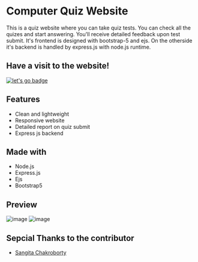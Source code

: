 # Computer Quiz Website
This is a quiz website where you can take quiz tests. You can check all the quizes and start answering. You'll receive detailed feedback upon test submit. It's frontend is designed with bootstrap-5 and ejs. On the otherside it's backend is handled by express.js with node.js runtime.

## Have a visit to the website!
[![let's go badge](https://user-images.githubusercontent.com/50569315/128041500-8774cc05-7248-440e-94e7-33cb67062d8f.png)](https://rir-computer-quiz.herokuapp.com/)

## Features
* Clean and lightweight
* Responsive website
* Detailed report on quiz submit
* Express js backend

## Made with
* Node.js
* Express.js
* Ejs
* Bootstrap5

## Preview
![image](https://user-images.githubusercontent.com/50569315/128033859-48ccc653-5e3d-43c5-a4ae-c311f9c6f59a.png)
![image](https://user-images.githubusercontent.com/50569315/128033924-7cdad5e4-960f-4180-a1f8-5b9c1cdad126.png)

## Sepcial Thanks to the contributor
* [Sangita Chakroborty](https://github.com/SangitaChakraborty)
